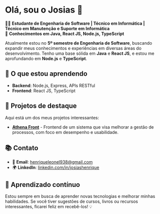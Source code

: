 # Olá, sou o Josias 👋

👨‍💻 **Estudante de Engenharia de Software | Técnico em Informática | Técnico em Manutenção e Suporte em Informática**  
🔧 **Conhecimentos em Java, React JS, Node.js, TypeScript**

Atualmente estou no **5º semestre de Engenharia de Software**, buscando expandir meus conhecimentos e experiências em diversas áreas do desenvolvimento. Tenho uma base sólida em **Java** e **React JS**, e estou me aprofundando em **Node.js** e **TypeScript**.

## 🚀 O que estou aprendendo
- **Backend**: Node.js, Express, APIs RESTful
- **Frontend**: React JS, TypeScript

## 💼 Projetos de destaque
Aqui está um dos meus projetos interessantes:

- [**Athena Front**](https://github.com/JosiasHenrique/athena-front) - Frontend de um sistema que visa melhorar a gestão de processos, com foco em desempenho e usabilidade.

## 📚 Contato
- 📧 **Email**: henriqueleonel938@gmail.com
- 🌍 **LinkedIn**: [linkedin.com/in/josiashenrique](https://www.linkedin.com/in/josiashenrique)

## 📖 Aprendizado contínuo
Estou sempre em busca de aprender novas tecnologias e melhorar minhas habilidades. Se você tiver sugestões de cursos, livros ou recursos interessantes, ficarei feliz em recebê-los! 💡
 

